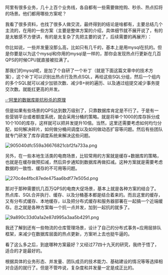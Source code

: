 
阿里有很多业务，几十上百个业务线，各自都有一些需要做抢购、秒杀、热点扣将的场景。他们都用哪些方案呢？

我看了很多资料，也找了很多人做交流，最终得到的结论是啥都有，主要总结几个主流的，在用的一些方案（主要是整体方案的介绍，具体细节就不展开说了，有的是太敏感不方便讲，有的是太复杂了先把主要的说了，后续需要的再展开）：

你比如说，一些并发量没那么高，比如只有几千的，基本上是用mysql在抗的。但是你要是以为这个mysql和你用的mysql是一样的，那你会发现热点行更新在几百QPS的时候CPU就直接被拉满了。

那我们的mysql呢，是加了个自研了一个补丁（就是下面这篇文章中的技术方案），这个补丁可以识别出热点行及热点SQL，再给这些SQL分组，然后一个组内的多个SQL就可以减少加锁次数、减少B+树的遍历、以及通过组提交减少事务提交次数。就能扛更高的并发。

[✅阿里的数据库能抗秒杀的原理](https://www.yuque.com/hollis666/fo22bm/nkzgdr7lgi14g9e3?view=doc_embed)

但是如果有些场景的QPS达到数万级别了，只靠数据库肯定是不行了。于是有一些营销平台或者额度系统，就会采用分桶的策略。就是将单个1000的库存拆分成10个100的库存，这样就可以把并发提升10倍。当然，这里还需要考虑如何均匀分配，如何解决碎片，如何做分桶间调度以及如何做动态扩容等问题。然后有些团队就专门研发了库存调度系统来解决这些问题。

![905040dfc559a36676821cbf2fa733a.png](https://cdn.nlark.com/yuque/0/2024/png/5378072/1709970098018-976e5f08-46a5-4bce-b003-7c15d1f7d2ae.png#averageHue=%23f9f9f9&clientId=ue7be991e-6be9-4&from=paste&height=1166&id=u02cd88b6&originHeight=1166&originWidth=1626&originalType=binary&ratio=1&rotation=0&showTitle=false&size=857588&status=done&style=none&taskId=u16fafc6a-feb4-41a1-aae3-12ed239d1ea&title=&width=1626)

另外，在一些本地生活类的电商场景，比较常用的方案就是缓存+数据库的策略，也就是在缓存做预扣减，然后异步通知到数据库再做扣减。这种方案就是需要考虑数据的一致性、缓存的不可用等问题。

![270c4e4fbc87ede475aa6bdf77e505d.png](https://cdn.nlark.com/yuque/0/2024/png/5378072/1709970110298-5ec65a47-4ec2-4f1a-968b-9837bd369481.png#averageHue=%23faf9f9&clientId=ue7be991e-6be9-4&from=paste&height=934&id=u50b02e20&originHeight=934&originWidth=1260&originalType=binary&ratio=1&rotation=0&showTitle=false&size=513785&status=done&style=none&taskId=u69e555a4-7a15-4ca9-aa03-08a927dd898&title=&width=1260)

那对于那种需要抗几百万QPS的电商大促场景，基本上就是各种方案的结合了。热点库、SQL合并执行、缓存、以及分桶基本都是结合着来的。而且这里的缓存，又有分布式缓存、本地缓存，以及把分布式缓存和服务器部署在一起搞一个近端缓存。总之就是各种方案每一个抗一点并发，加到一起抗的就多了。

![9a890c33d0a1a2e87d995a3aa5b4291.png](https://cdn.nlark.com/yuque/0/2024/png/5378072/1709970119577-66455528-9231-4864-a953-f32e96ba60cc.png#averageHue=%23f7f6f6&clientId=ue7be991e-6be9-4&from=paste&height=1620&id=u47bbd0bb&originHeight=1620&originWidth=1378&originalType=binary&ratio=1&rotation=0&showTitle=false&size=1095830&status=done&style=none&taskId=ua44ef712-843f-4b09-90b8-5f045a488ff&title=&width=1378)

我还了解到还有一些物流的仓库管理场景，设计了自己的分布式事务+应用层排队框架，来减少在数据库层面的热点更新，方案听上去也挺牛逼的。

看了这么多之后，到底哪种方案最好？又经过77四十九天的研究，我终于悟了，适合的才是最好的。

根据具体的业务形态、并发量、团队成员的技术能力、基础建设的情况等等选择相对合适的就行了。但是不管咋说，复杂度和并发量一定是成正比的。

